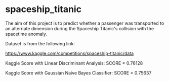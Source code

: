 # spaceship_titanic

The aim of this project is to predict whether a passenger was transported to an alternate dimension during the Spaceship Titanic's collision with the spacetime anomaly.

Dataset is from the following link:

https://www.kaggle.com/competitions/spaceship-titanic/data

Kaggle Score with Linear Discriminant Analysis:
SCORE = 0.76128

Kaggle Score with Gaussian Naive Bayes Classifier:
SCORE = 0.75637
